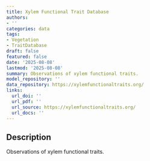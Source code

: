 ```yaml
---
title: Xylem Functional Trait Database
authors:
- ''
categories: data
tags:
- Vegetation
- TraitDatabase
draft: false
featured: false
date: '2025-08-08'
lastmod: '2025-08-08'
summary: Observations of xylem functional traits.
model_repository: ''
data_repository: https://xylemfunctionaltraits.org/
links:
  url_doi: ''
  url_pdf: ''
  url_source: https://xylemfunctionaltraits.org/
  url_docs: ''
---
```


## Description

Observations of xylem functional traits.

